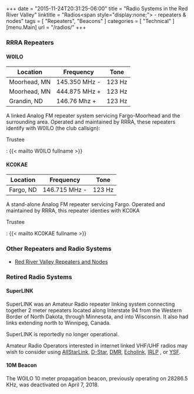 +++
date = "2015-11-24T20:31:25-06:00"
title = "Radio Systems in the Red River Valley"
linktitle = "Radios<span style=\"display:none;\"> - repeaters & nodes</span>"
tags = [ "Repeaters", "Beacons" ]
categories = [ "Technical" ]
[menu.Main]
url = "/radios/"
+++
### RRRA Repeaters

#### W0ILO

Location     | Frequency     | Tone
-------------|---------------|-----
Moorhead, MN | 145.350 MHz - | 123 Hz
Moorhead, MN | 444.875 MHz + | 123 Hz
Grandin, ND  | 146.76 Mhz +  | 123 Hz

A linked Analog FM repeater system servicing Fargo-Moorhead and the
surrounding area. Operated and maintained by RRRA, these repeaters
identify with W0ILO (the club callsign):

Trustee

: {{< mailto W0ILO fullname >}}

#### KC0KAE

Location  | Frequency     | Tone
----------|---------------|-----
Fargo, ND | 146.715 MHz - | 123 Hz

A stand-alone Analog FM repeater servicing Fargo.
Operated and maintained by RRRA, this repeater
identies with KC0KA

Trustee

: {{< mailto KC0KAE fullname >}}

### Other Repeaters and Radio Systems

* [Red River Valley Repeaters and Nodes](/radios/list/)

### Retired Radio Systems

#### SuperLINK

SuperLINK was an Amateur Radio repeater linking system connecting together
2 meter repeaters located along Interstate 94 from the Western Border of
North Dakota, through Minnesota, and into Wisconsin. It also had links
extending north to Winnipeg, Canada.

SuperLINK is reportedly no longer operational.

Amateur Radio Operators interested in internet linked VHF/UHF
radios may wish to consider using [AllStarLink], [D-Star], [DMR], [Echolink],
[IRLP] , or [YSF]. 

[AllStarLink]: /radios/list/asl/
[D-Star]: /radios/list/d-star/
[DMR]: /radios/list/dmr/
[Echolink]: /radios/list/echolink/
[IRLP]: /radios/list/irlp/
[YSF]: /radios/list/ysf/

#### 10M Beacon

The W0ILO 10 meter propagation beacon, previously operating on 28286.5
KHz, was deactivated on April 7, 2018.
